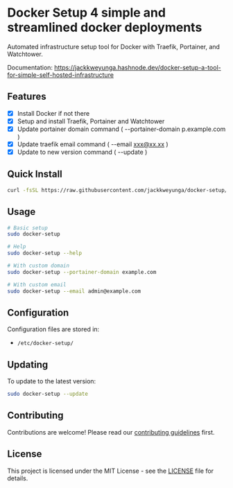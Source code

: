 # Docker Setup 4 simple and streamlined docker deployments

Automated infrastructure setup tool for Docker with Traefik, Portainer, and Watchtower.

Documentation: https://jackkweyunga.hashnode.dev/docker-setup-a-tool-for-simple-self-hosted-infrastructure

## Features
- [x] Install Docker if not there
- [x] Setup and install Traefik, Portainer and Watchtower
- [x] Update portainer domain command ( --portainer-domain p.example.com )
- [x] Update traefik email command ( --email xxx@xx.xx )
- [x] Update to new version command ( --update )

## Quick Install

```bash
curl -fsSL https://raw.githubusercontent.com/jackkweyunga/docker-setup/main/install.sh | bash
```

## Usage

```bash
# Basic setup
sudo docker-setup

# Help
sudo docker-setup --help

# With custom domain
sudo docker-setup --portainer-domain example.com

# With custom email
sudo docker-setup --email admin@example.com
```

## Configuration

Configuration files are stored in:
- `/etc/docker-setup/`

## Updating

To update to the latest version:
```bash
sudo docker-setup --update
```

## Contributing

Contributions are welcome! Please read our [contributing guidelines](CONTRIBUTING.md) first.

## License

This project is licensed under the MIT License - see the [LICENSE](LICENSE) file for details.
